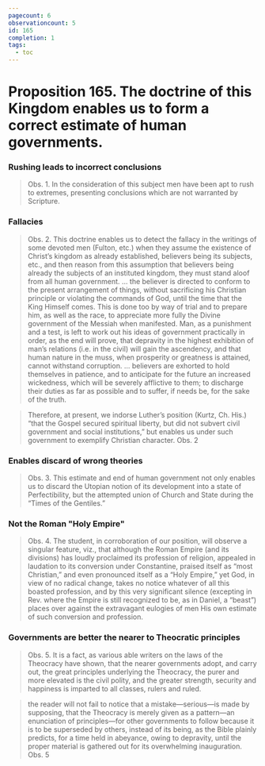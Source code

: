 ```yaml
---
pagecount: 6
observationcount: 5
id: 165
completion: 1
tags:
  - toc
---
```

# Proposition 165. The doctrine of this Kingdom enables us to form a correct estimate of human governments.
### Rushing leads to incorrect conclusions
>Obs. 1. In the consideration of this subject men have been apt to rush to extremes, presenting conclusions which are not warranted by Scripture.
### Fallacies
>Obs. 2. This doctrine enables us to detect the fallacy in the writings of some devoted men (Fulton, etc.) when they assume the existence of Christ’s kingdom as already established, believers being its subjects, etc., and then reason from this assumption that believers being already the subjects of an instituted kingdom, they must stand aloof from all human government.
>...
>the believer is directed to conform to the present arrangement of things, without sacrificing his Christian principle or violating the commands of God, until the time that the King Himself comes. This is done too by way of trial and to prepare him, as well as the race, to appreciate more fully the Divine government of the Messiah when manifested. Man, as a punishment and a test, is left to work out his ideas of government practically in order, as the end will prove, that depravity in the highest exhibition of man’s relations (i.e. in the civil) will gain the ascendency, and that human nature in the muss, when prosperity or greatness is attained, cannot withstand corruption.
>...
>believers are exhorted to hold themselves in patience, and to anticipate for the future an increased wickedness, which will be severely afflictive to them; to discharge their duties as far as possible and to suffer, if needs be, for the sake of the truth.

>Therefore, at present, we indorse Luther’s position (Kurtz, Ch. His.) “that the Gospel secured spiritual liberty, but did not subvert civil government and social institutions,” but enables us under such government to exemplify Christian character.
>Obs. 2
### Enables discard of wrong theories
>Obs. 3. This estimate and end of human government not only enables us to discard the Utopian notion of its development into a state of Perfectibility, but the attempted union of Church and State during the “Times of the Gentiles.”
### Not the Roman "Holy Empire"
>Obs. 4. The student, in corroboration of our position, will observe a singular feature, viz., that although the Roman Empire (and its divisions) has loudly proclaimed its profession of religion, appealed in laudation to its conversion under Constantine, praised itself as “most Christian,” and even pronounced itself as a “Holy Empire,” yet God, in view of no radical change, takes no notice whatever of all this boasted profession, and by this very significant silence (excepting in Rev. where the Empire is still recognized to be, as in Daniel, a “beast”) places over against the extravagant eulogies of men His own estimate of such conversion and profession.
### Governments are better the nearer to Theocratic principles
>Obs. 5. It is a fact, as various able writers on the laws of the Theocracy have shown, that the nearer governments adopt, and carry out, the great principles underlying the Theocracy, the purer and more elevated is the civil polity, and the greater strength, security and happiness is imparted to all classes, rulers and ruled.

>the reader will not fail to notice that a mistake—serious—is made by supposing, that the Theocracy is merely given as a pattern—an enunciation of principles—for other governments to follow because it is to be superseded by others, instead of its being, as the Bible plainly predicts, for a time held in abeyance, owing to depravity, until the proper material is gathered out for its overwhelming inauguration.
>Obs. 5
